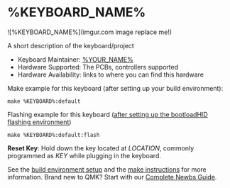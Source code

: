 # %KEYBOARD_NAME%

![%KEYBOARD_NAME%](imgur.com image replace me!)

A short description of the keyboard/project

* Keyboard Maintainer: [%YOUR_NAME%](https://github.com/yourusername)
* Hardware Supported: The PCBs, controllers supported
* Hardware Availability: links to where you can find this hardware

Make example for this keyboard (after setting up your build environment):

    make %KEYBOARD%:default

Flashing example for this keyboard ([after setting up the bootloadHID flashing environment](https://docs.qmk.fm/#/flashing_bootloadhid))

    make %KEYBOARD%:default:flash

**Reset Key**: Hold down the key located at *LOCATION*, commonly programmed as *KEY* while plugging in the keyboard.

See the [build environment setup](https://docs.qmk.fm/#/getting_started_build_tools) and the [make instructions](https://docs.qmk.fm/#/getting_started_make_guide) for more information. Brand new to QMK? Start with our [Complete Newbs Guide](https://docs.qmk.fm/#/newbs).
